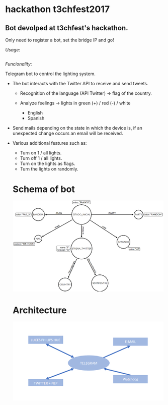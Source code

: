 # hackathon t3chfest2017

## Bot devolped at t3chfest's hackathon.

Only need to register a bot, set the bridge IP and go!

*Usage*:

```python telegrambot.py
```

*Funcionality*:

Telegram bot to control the lighting system.

* The bot interacts with the Twitter API to receive and send tweets.

  * Recognition of the language (API Twitter) -> flag of the country.

  * Analyze feelings -> lights in green (+) / red (-) / white

    * English
    * Spanish


* Send mails depending on the state in which the device is, if an unexpected change occurs an email will be received.

* Various additional features such as:
  * Turn on 1 / all lights.
  * Turn off 1 / all lights.
  * Turn on the lights as flags.
  * Turn the lights on randomly.

  # Schema of bot

  ![Schema](/images/scheme.png)


  # Architecture

  ![Architecture](/images/arch.png)

